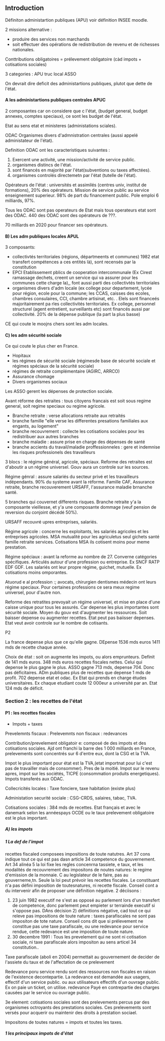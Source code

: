 ## Introduction

Définiton administartion publiques (APU) voir définition INSEE moodle.

2 missions alternative :
- produire des services non marchands
- soit effectuer des opérations de redistribution de revenu et de richesses nationales.

Conttributions obligatoires = prélevement obligatoire (càd impots + cotisations sociales)

3 categories :
APU
truc local
ASSO

On devrait dire deficit des administartions publiques, plutot que dette de  l'état. 

#### A les administartions publiques centrales APUC
2 composantes car on considere que c l'état, (budget general, budget annexes, comptes speciaux), ce sont les budget de l'état. 

Etat au sens etat et ministeres (administations sciales). 

ODAC Organismes divers d'admnistration centrales (aussi appelé administateur de l'état). 

Definition ODAC ont les caracteristiques suivantes : 
1. Exercent une activité, une mission/activité de service public. 
2. organismes distincs de l'état.
3. sont financés en majorité par l'état(subventions ou taxes affectées). 
4. organismes controlés directemetn par l'état (tutelle de l'état).

Opérateurs de l'état : universités et assimilés (centres univ, institut de formations), 20% des opérateurs. Mission de service public au service enseignement superieur. 98% de part du financement public. 
Pole emploi 6 milliards, 97%. 

Tous les ODAC sont pas operateurs de Etat mais tous operateurs etat sont des ODAC. 440 des ODAC sont des opérateurs de ???.

70 milliards en 2020 pour financer ses opérateurs. 

#### B) Les adm publiques locales APUL
3 composants:
- collectivtés territoriales (régions, départmeents et communes) 1982 etat transfert compétences a ces entités là), sont recensés par la constitution
- EPCI Etablissement pblics de cooperation intercommunale (Ex Cirest ramassage dechets, creent un service qui va assurer pour les communes cette charge la),, font aussi parti des collectivtés territoriales
- organismes divers d'adm locale (ex college pour departement, lycée pour région, ecole pour la commune; les CCAS, caisses des ecoles, chambres consulaires, CCI, chambre artisinat, etc. . Elels sont financeés majoritairement pa rles collectivités territoriales.  Ex college, personnel structurel (agent entretient, surveillants etc) sont financés aussi par collectivité. 20% de la dépense publique (la part la plus basse)

CE qui coute le moojns chers sont les adm locales. 

#### C) les adm sécurité sociale
Ce qui coute le plus cher en France. 
- Hopitaux 
- les régimes de sécurité sociale (régimesde base de sécurité sociale et régimes spéciaux de la sécurité sociale)
- régimes de retraite complémentaire (AGIRC, ARRCO)
- Assurance chomage
- Divers organismes sociaux

Les ASSO gerent les dépenses de protection sociale. 

Avant réforme des retraites : tous citoyens francais est soit sous regime general, soit regime speciaux ou regime agricole. 

- Branche retraite : verse allocations retraite aux retraités
- branche famille "elle verse les differentes presations familiales aux engants, au logement"
- branche recouvrement : collecte les cotisations sociales pour les redistribuer aux autres branches
- branche maladie : assure prise en charge des dépenses de santé
- branche accients du travail/maladie proffessionneles : gere et indemnise les risques professionels des travailleurs

3 blocs : le régime général, agricole, spéciaux. Reforme des retraites est d'aboutir a un régime universel. Gouv aura un controle sur les sources. 

Régime génral : assure salariés du secteur privé et les travailleurs indépendants. 90% du systeme avant la réforme. 
Famille CAF, Assurance retraite, branche recouverement URSAFF, l'assurance maladie brnanche santé.

5 branches qui couvernet differents risques. Branche retraite y'a la composante vieillesse, et y'a une composante dommage (veuf pension de reversion du conjoint décédé 50%).

URSAFF recouvré upres entreprises, salariés. 

Régime agricole : concerne les exploitants, les salariés agricoles et les entreprises agricoles. MSA mutualité pour les agriculetus seul gichets santé famille retraite services. Cotisations MSA ils cotisent moins pour meme prestation. 

Régime spéciaux : avant la reforme au nombre de 27. Converne catégories spécifiques. Articulés autour d'une profession ou entreprise. Ex SNCF RATP EDF GDF. Les salariés ont leur propre régime, guichet, mutuelle. Ex cotisations moins omporantes. 

Atuorud e al profession :; avocats, chirurgien dentismes médecin ont leurs régime speciaux. Pour certaines professions ce sera meux regime universel, pour d'autre non. 

Reforme des retratites prevoyait un régime universel, et mise en place d'une caisse unique pour tous les assurés. Car depense les plus importantes sont sécurité sociale. Moyen du gouv est d'augmenter les ressources. Soit baisser depense ou augmenter recettes. Etat peut pas baiisser depenses. Etat veut avoir controle sur le nombre de cotisants. 

P2

La france depense plus que ce qu'elle gagne.  DEpense 1536 mds euros 1411 mds de recette chaque année. 

Choix de état : soit on augmente les impots, ou alors emprunteurs. Definit de 141 mds euros. 348 mds euros recettes fiscales nettes. Celui qui depense le plus gagne le plus. ASSO gagne 713 mds, depense 704. Donc pas déficitaires. ADm publiques  plus de recettes que depense 1 mds de profit. 702 depense etat et odac. Ex Etat qui prends en charge études universitaires. Ex chaque etudiant coute 12 000eur a université par an. Etat 124 mds de déficit. 

### Section 2 : les recettes de l'état
#### P1 : les recettes fiscales

- Impots + taxes

Prevelemnts fiscaux : 
Prelevemnts non fiscaux : redevances 

Contribution/prevelement obligatoir e: composé de des impots et des cotisations sociales. Ajd ont franchi la barre des 1 000 milliards en France, prelevements sont concentrés sur 6 d'entre eux, dont la CSG et la TVA.

Impot le plus important pour état est la TVA,(etat importnat pour lui c'est pas de travailler mais de consommer). Pres de la moitié. Impot sur le revenu apres, impot sur les sociétés, TICPE (consommation produits energetiques). Impots transferés aux ODAC. 

Collecricités locales : Taxe fonciere, taxe habitation (existe plus)

Administation securité sociale : CSG-CRDS, salaires, tabac, TVA. 

Cotisations sociales : 384 mds de recettes.  Etat français et avec le danemark selon les annéespays OCDE ou le taux prelevement obligatoire est le plus important. 
##### A) les impots

##### 1 La def de l'impot
recettes fiscaled composees impositions de toute natutres. Art 37 cons indique tout ce qui est pas dasn article 34 competence du gouvernement. Art 34 alinéa 5 la loi fixe les regles concenrna tassiete, e taux, et les modalités de recouvrement des impositons de noutes natures: le regime d'emission de la monnaie. C au legislateur de le faire, pas au gouverneme,tn. Seule la loi peut prévoir les recettes fiscales. Le constituant n'a pas défini imposition de toutesnatures, ni recette fiscale. Conseil cont a du intervenir afin de proposer une définition négative. 2 déciisons :
1. 23 juin 1982 executif ne s'est as opposé au parlement lors d'un transfert de competence, donc parlement peut empieter sr terrainde executif si s'oppose pas. DAns décision 2) définitions négative, cad tout ce qui releve pas impositions de toute nature : taxes parafiscales ne sont pas impositon de tote nature. Conseil cons dit que si prélevement ne constitue pas une taxe parafiscale, ou une redevance pour service rendue, cette redevance est une imposition de toute nature. 
2. 30 decembre 1991 : Tous les prevelement qui ne sont ni cotisation sociale, ni taxe parafiscale alors impositon au sens articel 34 constitution..

Taxe parafiscale (aboli en 2004) permettait au gouvernement de decider de l'assiete du taux et de l'affectation de ce prelevement

Redevance poru service rendu sont des ressources non fiscales en raison de l'existence decontepartie.  La redevance est demandée aux usagers, effectif d'un service public. ou aux utilisateurs effectifs d'un ouvrage public. Ex on paie un ticket, on utilise. redevance Payé en contrepartie des charges causées par le service ou ouvrage public. 

3e element: cotisations sociales sont des prelevements percus par des organismes octroyants des prestations sociales. Ces prelevements sont versés pour acquerir ou maintenir des droits à prestation sociael. 

Impositons de toutes natures = impots et toutes les taxes.
##### 1 les principaux impots de d'état

